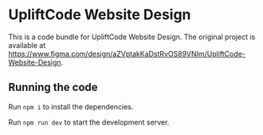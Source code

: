 
  # UpliftCode Website Design

  This is a code bundle for UpliftCode Website Design. The original project is available at https://www.figma.com/design/aZVptakKaDstRvOS89VNIm/UpliftCode-Website-Design.

  ## Running the code

  Run `npm i` to install the dependencies.

  Run `npm run dev` to start the development server.
  
